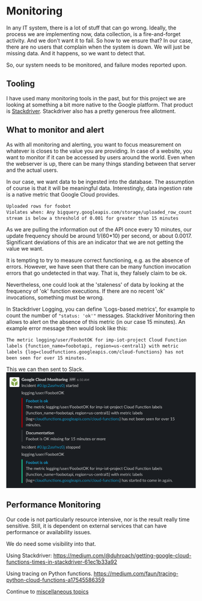# Monitoring
In any IT system, there is a lot of stuff that can go wrong.
Ideally, the process we are implementing now, data collection, is a fire-and-forget activity. And we don't want
it to fail.
So how to we ensure that? In our case, there are no users that complain when the system is down.
We will just be missing data. And it happens, so we want to detect that.

So, our system needs to be monitored, and failure modes reported upon.

## Tooling
I have used many monitoring tools in the past, but for this project we are
looking at something a bit more native to the Google platform. That product is [Stackdriver]().
Stackdriver also has a pretty generous free allotment.

## What to monitor and alert
As with all monitoring and alerting, you want to focus measurement on
whatever is closes to the value you are providing.
In case of a website, you want to monitor if it can be accessed by users around the world. Even when the webserver is up, there can be many things standing between that server and the actual users.

In our case, we want data to be ingested into the database. The assumption of course is that it will be meaningful data. Interestingly, data ingestion rate is a native metric that Google Cloud provides.
```
Uploaded rows for foobot
Violates when: Any bigquery.googleapis.com/storage/uploaded_row_count stream is below a threshold of 0.001 for greater than 15 minutes
```
As we are pulling the information out of the API once every 10 minutes, our
update frequency should be around 1/(60*10) per second, or about 0.0017. Significant
deviations of this are an indicator that we are not getting the value we want.

It is tempting to try to measure correct functioning, e.g. as the absence of errors.
However, we have seen that there can be many function invocation errors that go undetected in that way. That is, they falsely claim to be ok.

Nevertheless, one could look at the 'staleness'
of data by looking at the frequency of 'ok' function executions. If there are
no recent 'ok' invocations, something must be wrong.

In Stackdriver Logging, you can define 'Logs-based metrics', for example to count
the number of `"status: 'ok'"` messages. Stackdriver Monitoring then allows to
alert on the absence of this metric (in our case 15 minutes).
An example error message then would look like this:

```
The metric logging/user/FoobotOK for imp-iot-project Cloud Function labels {function_name=foobotapi, region=us-central1} with metric labels {log=cloudfunctions.googleapis.com/cloud-functions} has not been seen for over 15 minutes.
```
This we can then sent to Slack.
![Image](SlackStackdriver.png)
## Performance Monitoring
Our code is not particularly resource intensive, nor is the result really time sensitive.
Still, it is dependent on external services that can have performance or
availability issues.

We do need some visibility into that.

Using Stackdriver: https://medium.com/@duhroach/getting-google-cloud-functions-times-in-stackdriver-61ec1b33a92

Using tracing on Python functions. https://medium.com/faun/tracing-python-cloud-functions-a17545586359

Continue to [miscellaneous topics](misc.md)
